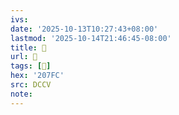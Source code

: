 ```yaml
---
ivs:
date: '2025-10-13T10:27:43+08:00'
lastmod: '2025-10-14T21:46:45-08:00'
title: 􄀶
url: 􄀶
tags: [𠟼]
hex: '207FC'
src: DCCV
note:
---
```

